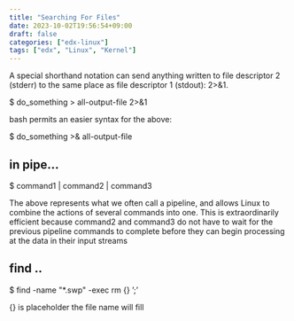 ```yaml
---
title: "Searching For Files"
date: 2023-10-02T19:56:54+09:00
draft: false
categories: ["edx-linux"]
tags: ["edx", "Linux", "Kernel"]
---
```


A special shorthand notation can send anything written to file descriptor 2 (stderr) to the same place as file descriptor 1 (stdout): 2>&1.

$ do_something > all-output-file 2>&1

bash permits an easier syntax for the above:

$ do_something >& all-output-file

## in pipe...

$ command1 | command2 | command3

The above represents what we often call a pipeline, and allows Linux to combine the actions of several commands into one. This is extraordinarily efficient because command2 and command3 do not have to wait for the previous pipeline commands to complete before they can begin processing at the data in their input streams

## find ..

$ find -name "\*.swp" -exec rm {} ’;’

{} is placeholder the file name will fill
